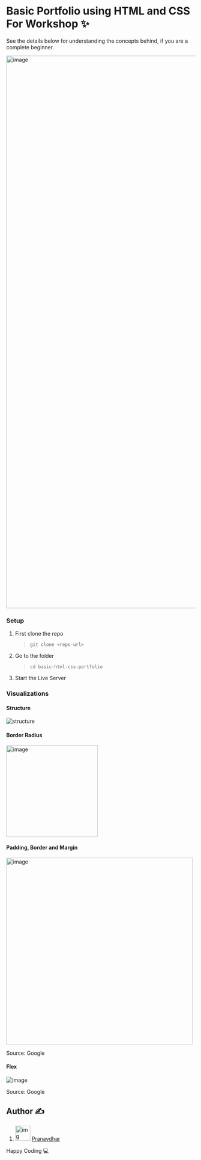 # Basic Portfolio using HTML and CSS For Workshop ✨

See the details below for understanding the concepts behind, if you are a complete beginner.

<img width="1470" alt="image" src="https://user-images.githubusercontent.com/73348574/219570911-1f5f09fe-0bc8-4796-8a75-ba51272f7c3d.png">

### Setup

1. First clone the repo

   > `git clone <repo-url>`

2. Go to the folder

   > `cd basic-html-css-portfolio`

3. Start the Live Server

### Visualizations

#### Structure

![structure](https://user-images.githubusercontent.com/73348574/206222421-53153a54-4ee9-4ba6-bbbb-8d7e5141b215.gif)

#### Border Radius

<img width="244" alt="image" src="https://user-images.githubusercontent.com/73348574/206222942-5a166f74-077e-4a48-8453-b49c0113c0f6.png">

#### Padding, Border and Margin

<img width="497" alt="image" src="https://user-images.githubusercontent.com/73348574/206224511-5bfa5093-0e11-44fc-b962-36ec8b82d703.png">

Source: Google

#### Flex

![image](https://user-images.githubusercontent.com/73348574/206220867-b3983d22-ef36-4f08-b106-88678f59d2ad.png)

Source: Google

## Author ✍️

1. <img src="https://avatars.githubusercontent.com/u/73348574?v=4" alt='img' width='40px' height='40px' /> [Pranavdhar](https://www.Github.com/iampranavdhar)

Happy Coding 💻
